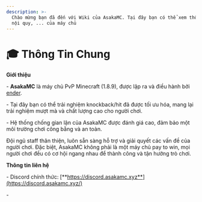 ```yaml
---
description: >-
  Chào mừng bạn đã đến với Wiki của AsakaMC. Tại đây bạn có thể xem thông tin,
  nội quy, ... của máy chủ
---
```


# 🎓 Thông Tin Chung

**Giới thiệu**

\- **AsakaMC** là máy chủ PvP Minecraft (1.8.9), được lập ra và điều hành bởi [ender](https://e-z.bio/notender).&#x20;

\- Tại đây bạn có thể trải nghiệm knockback/hit đã được tối ưu hóa, mang lại trải nghiệm mượt mà và chất lượng cao cho người chơi.

\- Hệ thống chống gian lận của AsakaMC được đánh giá cao, đảm bảo một môi trường chơi công bằng và an toàn.&#x20;

Đội ngũ staff thân thiện, luôn sẵn sàng hỗ trợ và giải quyết các vấn đề của người chơi. Đặc biệt, AsakaMC không phải là một máy chủ pay to win, mọi người chơi đều có cơ hội ngang nhau để thành công và tận hưởng trò chơi.



**Thông tin liên hệ**

\- Discord chính thức: [**https://discord.asakamc.xyz**](https://discord.asakamc.xyz/)

\-&#x20;

